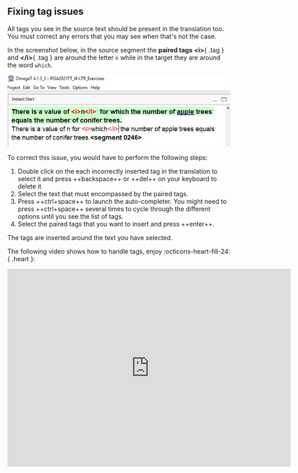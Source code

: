 ## Fixing tag issues 

All tags you see in the source text should be present in the translation too. You must correct any errors that you may see when that's not the case.

In the screenshot below, in the source segment the **paired tags** **&lt;i&gt;**{ .tag } and **&lt;/i&gt;**{ .tag } are around the letter `n` while in the target they are around the word `which`.

![](../_assets/img/09b_tags_issue_ada.jpg)
<!-- @todo: use oemgat tags -->

To correct this issue, you would have to perform the following steps:

  1. Double click on the each incorrectly inserted tag in the translation to select it and press ++backspace++ or ++del++ on your keyboard to delete it 
  2. Select the text that must encompassed by the paired tags.
  3. Press ++ctrl+space++ to launch the auto-completer. You might need to press ++ctrl+space++ several times to cycle through the different options until you see the list of tags.
  4. Select the paired tags that you want to insert and press ++enter++.
  <!-- ![](../_assets/img/11a_tag_order_ada.jpg) -->
  <!-- gif: auto-completer -->

The tags are inserted around the text you have selected.

The following video shows how to handle tags, enjoy :octicons-heart-fill-24:{ .heart }:
<iframe title="vimeo-player" src="https://player.vimeo.com/video/780434399?h=c7ab23ed9d" width="640" height="447" frameborder="0" allowfullscreen></iframe>